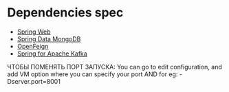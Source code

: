 # Dependencies spec

* [Spring Web](https://docs.spring.io/spring-boot/docs/3.3.1/reference/htmlsingle/index.html#web)
* [Spring Data MongoDB](https://docs.spring.io/spring-boot/docs/3.3.1/reference/htmlsingle/index.html#data.nosql.mongodb)
* [OpenFeign](https://docs.spring.io/spring-cloud-openfeign/docs/current/reference/html/)
* [Spring for Apache Kafka](https://docs.spring.io/spring-boot/docs/3.3.1/reference/htmlsingle/index.html#messaging.kafka)

ЧТОБЫ ПОМЕНЯТЬ ПОРТ ЗАПУСКА: You can go to edit configuration, and add VM option where you can specify your port AND for eg: -Dserver.port=8001
